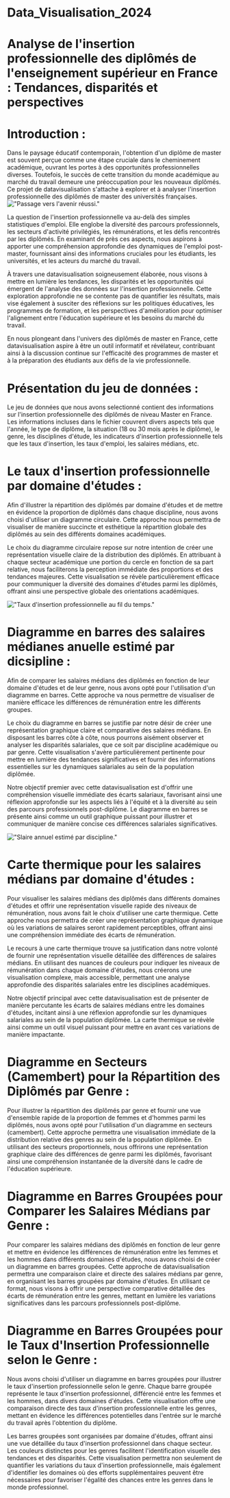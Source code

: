 # Data_Visualisation_2024
# Analyse de l'insertion professionnelle des diplômés de l'enseignement supérieur en France : Tendances, disparités et perspectives
# Introduction : 
  Dans le paysage éducatif contemporain, l'obtention d'un diplôme de master est souvent perçue comme une étape cruciale dans le cheminement académique, ouvrant les portes à des opportunités professionnelles diverses. Toutefois, le succès de cette transition du monde académique au marché du travail demeure une préoccupation pour les nouveaux diplômés. Ce projet de datavisualisation s'attache à explorer et à analyser l'insertion professionnelle des diplômés de master des universités françaises.
!["Passage vers l'avenir réussi."](https://alumni.ut-capitole.fr/medias/image/16329001225db15e48bfa0f.jpg)

La question de l'insertion professionnelle va au-delà des simples statistiques d'emploi. Elle englobe la diversité des parcours professionnels, les secteurs d'activité privilégiés, les rémunérations, et les défis rencontrés par les diplômés. En examinant de près ces aspects, nous aspirons à apporter une compréhension approfondie des dynamiques de l'emploi post-master, fournissant ainsi des informations cruciales pour les étudiants, les universités, et les acteurs du marché du travail.

À travers une datavisualisation soigneusement élaborée, nous visons à mettre en lumière les tendances, les disparités et les opportunités qui émergent de l'analyse des données sur l'insertion professionnelle. Cette exploration approfondie ne se contente pas de quantifier les résultats, mais vise également à susciter des réflexions sur les politiques éducatives, les programmes de formation, et les perspectives d'amélioration pour optimiser l'alignement entre l'éducation supérieure et les besoins du marché du travail.

En nous plongeant dans l'univers des diplômés de master en France, cette datavisualisation aspire à être un outil informatif et révélateur, contribuant ainsi à la discussion continue sur l'efficacité des programmes de master et à la préparation des étudiants aux défis de la vie professionnelle.

# Présentation du jeu de données : 
Le jeu de données que nous avons selectionné contient des informations sur l'insertion professionnelle des diplômés de niveau Master en France. Les informations incluses dans le fichier couvrent divers aspects tels que l'année, le type de diplôme, la situation (18 ou 30 mois après le diplôme), le genre, les disciplines d'étude, les indicateurs d'insertion professionnelle tels que les taux d'insertion, les taux d'emploi, les salaires médians, etc.


# Le taux d'insertion professionnelle par domaine d'études :
Afin d'illustrer la répartition des diplômés par domaine d'études et de mettre en évidence la proportion de diplômés dans chaque discipline, nous avons choisi d'utiliser un diagramme circulaire. Cette approche nous permettra de visualiser de manière succincte et esthétique la répartition globale des diplômés au sein des différents domaines académiques.

Le choix du diagramme circulaire repose sur notre intention de créer une représentation visuelle claire de la distribution des diplômés. En attribuant à chaque secteur académique une portion du cercle en fonction de sa part relative, nous faciliterons la perception immédiate des proportions et des tendances majeures. Cette visualisation se révèle particulièrement efficace pour communiquer la diversité des domaines d'études parmi les diplômés, offrant ainsi une perspective globale des orientations académiques.

 !["Taux d'insertion professionnelle au fil du temps."](https://github.com/Bouaziz-Souhila/Data_Visualisation_2024/assets/129739665/6ecdf40f-1c91-4230-afce-d0d4ea645ed6)


# Diagramme en barres des salaires médianes anuelle estimé par dicsipline : 
Afin de comparer les salaires médians des diplômés en fonction de leur domaine d'études et de leur genre, nous avons opté pour l'utilisation d'un diagramme en barres. Cette approche va nous permettre de visualiser de manière efficace les différences de rémunération entre les différents groupes.

Le choix du diagramme en barres se justifie par notre désir de créer une représentation graphique claire et comparative des salaires médians. En disposant les barres côte à côte, nous pourrons aisément observer et analyser les disparités salariales, que ce soit par discipline académique ou par genre. Cette visualisation s'avère particulièrement pertinente pour mettre en lumière des tendances significatives et fournir des informations essentielles sur les dynamiques salariales au sein de la population diplômée.

Notre objectif premier avec cette datavisualisation est d'offrir une compréhension visuelle immédiate des écarts salariaux, favorisant ainsi une réflexion approfondie sur les aspects liés à l'équité et à la diversité au sein des parcours professionnels post-diplôme. Le diagramme en barres se présente ainsi comme un outil graphique puissant pour illustrer et communiquer de manière concise ces différences salariales significatives.

!["Slaire annuel estimé par discipline."](https://github.com/Bouaziz-Souhila/Data_Visualisation_2024/assets/129739665/a7a08946-b3e6-4a96-958e-3e1320f69d66)


# Carte thermique pour les salaires médians par domaine d'études :
Pour visualiser les salaires médians des diplômés dans différents domaines d'études et offrir une représentation visuelle rapide des niveaux de rémunération, nous avons fait le choix d'utiliser une carte thermique. Cette approche nous permettra de créer une représentation graphique dynamique où les variations de salaires seront rapidement perceptibles, offrant ainsi une compréhension immédiate des écarts de rémunération.

Le recours à une carte thermique trouve sa justification dans notre volonté de fournir une représentation visuelle détaillée des différences de salaires médians. En utilisant des nuances de couleurs pour indiquer les niveaux de rémunération dans chaque domaine d'études, nous créerons une visualisation complexe, mais accessible, permettant une analyse approfondie des disparités salariales entre les disciplines académiques.

Notre objectif principal avec cette datavisualisation est de présenter de manière percutante les écarts de salaires médians entre les domaines d'études, incitant ainsi à une réflexion approfondie sur les dynamiques salariales au sein de la population diplômée. La carte thermique se révèle ainsi comme un outil visuel puissant pour mettre en avant ces variations de manière impactante.

# Diagramme en Secteurs (Camembert) pour la Répartition des Diplômés par Genre :

Pour illustrer la répartition des diplômés par genre et fournir une vue d'ensemble rapide de la proportion de femmes et d'hommes parmi les diplômés, nous avons opté pour l'utilisation d'un diagramme en secteurs (camembert). Cette approche permettra une visualisation immédiate de la distribution relative des genres au sein de la population diplômée. En utilisant des secteurs proportionnels, nous offrirons une représentation graphique claire des différences de genre parmi les diplômés, favorisant ainsi une compréhension instantanée de la diversité dans le cadre de l'éducation supérieure.

# Diagramme en Barres Groupées pour Comparer les Salaires Médians par Genre :

Pour comparer les salaires médians des diplômés en fonction de leur genre et mettre en évidence les différences de rémunération entre les femmes et les hommes dans différents domaines d'études, nous avons choisi de créer un diagramme en barres groupées. Cette approche de datavisualisation permettra une comparaison claire et directe des salaires médians par genre, en organisant les barres groupées par domaine d'études. En utilisant ce format, nous visons à offrir une perspective comparative détaillée des écarts de rémunération entre les genres, mettant en lumière les variations significatives dans les parcours professionnels post-diplôme.

# Diagramme en Barres Groupées pour le Taux d'Insertion Professionnelle selon le Genre :

Nous avons choisi d'utiliser un diagramme en barres groupées pour illustrer le taux d'insertion professionnelle selon le genre. Chaque barre groupée représente le taux d'insertion professionnel, différencié entre les femmes et les hommes, dans divers domaines d'études. Cette visualisation offre une comparaison directe des taux d'insertion professionnelle entre les genres, mettant en évidence les différences potentielles dans l'entrée sur le marché du travail après l'obtention du diplôme.

Les barres groupées sont organisées par domaine d'études, offrant ainsi une vue détaillée du taux d'insertion professionnel dans chaque secteur. Les couleurs distinctes pour les genres facilitent l'identification visuelle des tendances et des disparités. Cette visualisation permettra non seulement de quantifier les variations du taux d'insertion professionnelle, mais également d'identifier les domaines où des efforts supplémentaires peuvent être nécessaires pour favoriser l'égalité des chances entre les genres dans le monde professionnel.

